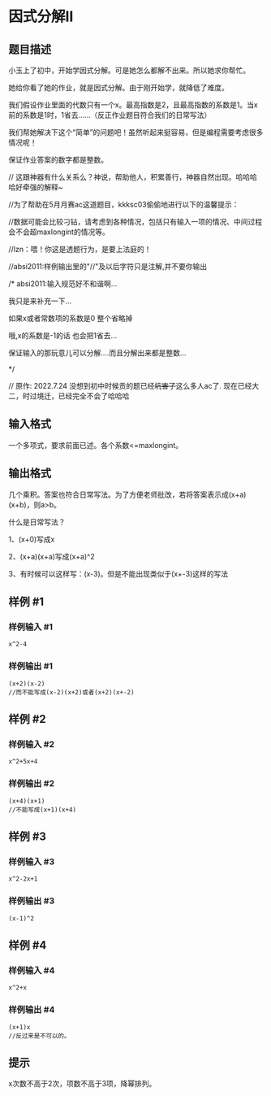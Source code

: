 # 因式分解II

## 题目描述

小玉上了初中，开始学因式分解。可是她怎么都解不出来。所以她求你帮忙。

她给你看了她的作业，就是因式分解。由于刚开始学，就降低了难度。

我们假设作业里面的代数只有一个x。最高指数是2，且最高指数的系数是1。当x前的系数是1时，1省去……（反正作业题目符合我们的日常写法）

我们帮她解决下这个“简单”的问题吧！虽然听起来挺容易，但是编程需要考虑很多情况呢！

保证作业答案的数字都是整数。


// 这跟神器有什么关系么？神说，帮助他人，积累善行，神器自然出现。哈哈哈哈好牵强的解释~

//为了帮助在5月月赛ac这道题目，kkksc03偷偷地进行以下的温馨提示：

//数据可能会比较刁钻，请考虑到各种情况，包括只有输入一项的情况、中间过程会不会超maxlongint的情况等。

//lzn：喂！你这是透题行为，是要上法庭的！

//absi2011:样例输出里的"//"及以后字符只是注解,并不要你输出

/\*
absi2011:输入规范好不和谐啊...

我只是来补充一下...

如果x或者常数项的系数是0 整个省略掉

哦,x的系数是-1的话 也会把1省去...

保证输入的那玩意儿可以分解....而且分解出来都是整数...

\*/

// 原作: 2022.7.24 没想到初中时候贡的题已经~~坑害了~~这么多人ac了.  现在已经大二，时过境迁，已经完全不会了哈哈哈

## 输入格式

一个多项式，要求前面已述。各个系数<=maxlongint。


## 输出格式

几个乘积。答案也符合日常写法。为了方便老师批改，若将答案表示成(x+a)(x+b)，则a>b。

什么是日常写法？

1、(x+0)写成x

2、(x+a)(x+a)写成(x+a)^2

3、有时候可以这样写：(x-3)。但是不能出现类似于(x+-3)这样的写法


## 样例 #1

### 样例输入 #1
```
x^2-4
```

### 样例输出 #1

```
(x+2)(x-2)
//而不能写成(x-2)(x+2)或者(x+2)(x+-2)
```

## 样例 #2

### 样例输入 #2
```
x^2+5x+4
```

### 样例输出 #2

```
(x+4)(x+1)
//不能写成(x+1)(x+4)
```

## 样例 #3

### 样例输入 #3
```
x^2-2x+1
```

### 样例输出 #3

```
(x-1)^2
```

## 样例 #4

### 样例输入 #4
```
x^2+x
```

### 样例输出 #4

```
(x+1)x
//反过来是不可以的。
```

## 提示

x次数不高于2次，项数不高于3项，降幂排列。

